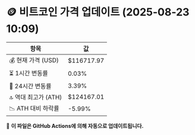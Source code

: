 # 🪙 비트코인 가격 업데이트 (2025-08-23 10:09)

| 항목                | 값 |
|--------------------|----------------|
| 💰 현재 가격 (USD) | $116717.97 |
| ⏳ 1시간 변동률    | 0.03% |
| 📆 24시간 변동률   | 3.39% |
| 🔝 역대 최고가 (ATH) | $124167.01 |
| 📉 ATH 대비 하락률 | -5.99% |

🔄 **이 파일은 GitHub Actions에 의해 자동으로 업데이트됩니다.**
